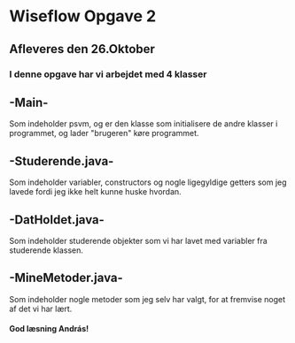 # Wiseflow Opgave 2

## Afleveres den 26.Oktober 

### I denne opgave har vi arbejdet med 4 klasser

## -Main-
Som indeholder psvm, og er den klasse som initialisere de andre klasser i programmet, og lader "brugeren" køre programmet.

## -Studerende.java- 
Som indeholder variabler, constructors og nogle ligegyldige getters som jeg lavede fordi jeg ikke helt kunne huske hvordan.

## -DatHoldet.java- 
Som indeholder studerende objekter som vi har lavet med variabler fra studerende klassen. 

## -MineMetoder.java-
Som indeholder nogle metoder som jeg selv har valgt, for at fremvise noget af det vi har lært. 

#### God læsning András! 
